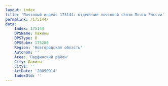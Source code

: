 ```yaml
---
layout: index
title: 'Почтовый индекс 175144: отделение почтовой связи Почты России'
permalink: /175144/
data:
    Index: 175144
    OPSName: Лажины
    OPSType: О
    OPSSubm: 175200
    Region: 'Новгородская область'
    Autonom: ''
    Area: 'Парфинский район'
    City: Лажины
    City1: ''
    ActDate: '20050914'
    IndexOld: ''
---
```

